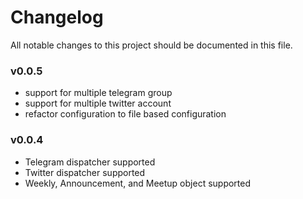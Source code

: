 # Changelog
All notable changes to this project should be documented in this file.

### v0.0.5
- support for multiple telegram group
- support for multiple twitter account
- refactor configuration to file based configuration

### v0.0.4
- Telegram dispatcher supported
- Twitter dispatcher supported
- Weekly, Announcement, and Meetup object supported
